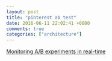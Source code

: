 ```yaml
---
layout: post
title: "pinterest ab test"
date: 2016-06-11 22:02:41 +0800
comments: true
categories: ["architecture"]
---
```


<!-- more -->


[Monitoring A/B experiments in real-time]

[Monitoring A/B experiments in real-time]:https://engineering.pinterest.com/blog/monitoring-ab-experiments-real-time